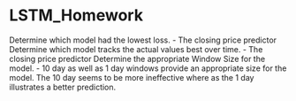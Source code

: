 # LSTM_Homework
Determine which model had the lowest loss. - The closing price predictor
Determine which model tracks the actual values best over time. - The closing price predictor
Determine the appropriate Window Size for the model. - 10 day as well as 1 day windows provide an appropriate size for the model. The 10 day seems to be more ineffective where as the 1 day illustrates a better prediction.